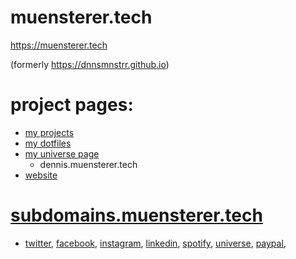# muensterer.tech

https://muensterer.tech

(formerly https://dnnsmnstrr.github.io)

# project pages:

- [my projects](https://dnnsmnstrr.github.io/projects)
- [my dotfiles](https://dnnsmnstrr.github.io/dotfiles)
- [my universe page](http://dennis.muensterer.tech)
  - dennis.muensterer.tech
- [website](https://dnnsmnstrr.github.io/website)

# [subdomains.muensterer.tech](http://subdomains.muensterer.tech)
- [twitter](http://twitter.muensterer.tech), [facebook](http://facebook.muensterer.tech), [instagram](http://insta.muensterer.tech), [linkedin](http://in.muensterer.tech), [spotify](http://spotify.muensterer.tech), [universe](http://universe.muensterer.tech), [paypal](http://paypal.muensterer.tech), 

